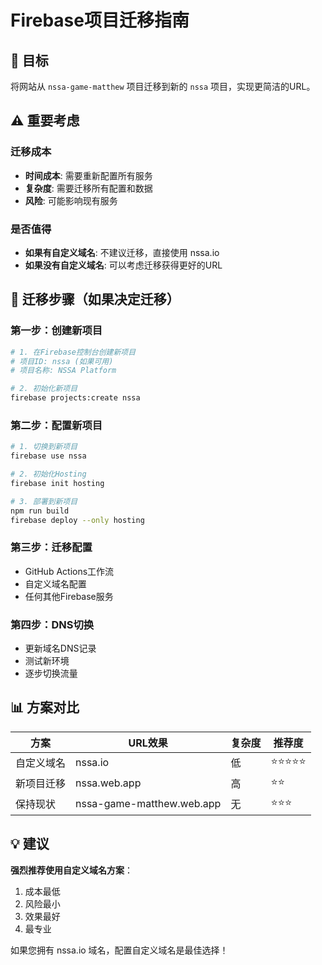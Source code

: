 # Firebase项目迁移指南

## 🎯 目标
将网站从 `nssa-game-matthew` 项目迁移到新的 `nssa` 项目，实现更简洁的URL。

## ⚠️ 重要考虑

### 迁移成本
- **时间成本**: 需要重新配置所有服务
- **复杂度**: 需要迁移所有配置和数据
- **风险**: 可能影响现有服务

### 是否值得
- **如果有自定义域名**: 不建议迁移，直接使用 nssa.io
- **如果没有自定义域名**: 可以考虑迁移获得更好的URL

## 🚀 迁移步骤（如果决定迁移）

### 第一步：创建新项目
```bash
# 1. 在Firebase控制台创建新项目
# 项目ID: nssa (如果可用)
# 项目名称: NSSA Platform

# 2. 初始化新项目
firebase projects:create nssa
```

### 第二步：配置新项目
```bash
# 1. 切换到新项目
firebase use nssa

# 2. 初始化Hosting
firebase init hosting

# 3. 部署到新项目
npm run build
firebase deploy --only hosting
```

### 第三步：迁移配置
- GitHub Actions工作流
- 自定义域名配置
- 任何其他Firebase服务

### 第四步：DNS切换
- 更新域名DNS记录
- 测试新环境
- 逐步切换流量

## 📊 方案对比

| 方案 | URL效果 | 复杂度 | 推荐度 |
|------|---------|--------|--------|
| 自定义域名 | nssa.io | 低 | ⭐⭐⭐⭐⭐ |
| 新项目迁移 | nssa.web.app | 高 | ⭐⭐ |
| 保持现状 | nssa-game-matthew.web.app | 无 | ⭐⭐⭐ |

## 💡 建议

**强烈推荐使用自定义域名方案**：
1. 成本最低
2. 风险最小
3. 效果最好
4. 最专业

如果您拥有 nssa.io 域名，配置自定义域名是最佳选择！
